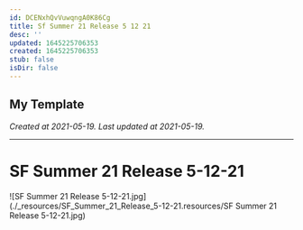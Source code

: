 ```yaml
---
id: DCENxhQvVuwqngA0K86Cg
title: Sf Summer 21 Release 5 12 21
desc: ''
updated: 1645225706353
created: 1645225706353
stub: false
isDir: false
---
```

My Template
---

_Created at 2021-05-19._
_Last updated at 2021-05-19._




---

# SF Summer 21 Release 5-12-21


![SF Summer 21 Release 5-12-21.jpg](./_resources/SF_Summer_21_Release_5-12-21.resources/SF Summer 21 Release 5-12-21.jpg)

